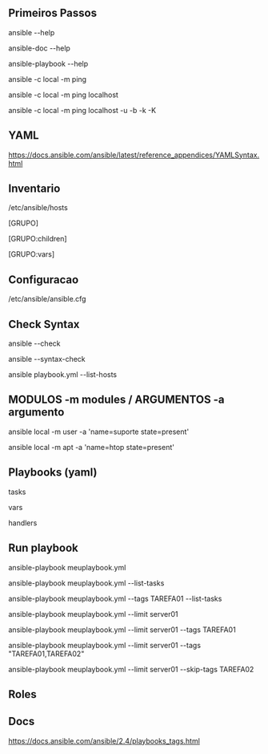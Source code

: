 ## Primeiros Passos

ansible --help

ansible-doc --help

ansible-playbook --help

ansible -c local -m ping

ansible -c local -m ping localhost 

ansible -c local -m ping localhost  -u -b -k -K

## YAML

https://docs.ansible.com/ansible/latest/reference_appendices/YAMLSyntax.html


## Inventario

/etc/ansible/hosts

[GRUPO]

[GRUPO:children]

[GRUPO:vars]

## Configuracao

/etc/ansible/ansible.cfg


## Check Syntax

ansible --check

ansible --syntax-check

ansible playbook.yml --list-hosts


## MODULOS -m modules / ARGUMENTOS -a argumento

ansible local -m user -a 'name=suporte state=present'

ansible local -m apt -a 'name=htop state=present'

## Playbooks (yaml)

tasks

vars

handlers


## Run playbook

ansible-playbook meuplaybook.yml

ansible-playbook meuplaybook.yml --list-tasks

ansible-playbook meuplaybook.yml --tags TAREFA01 --list-tasks

ansible-playbook meuplaybook.yml --limit server01

ansible-playbook meuplaybook.yml --limit server01 --tags TAREFA01

ansible-playbook meuplaybook.yml --limit server01 --tags "TAREFA01,TAREFA02"

ansible-playbook meuplaybook.yml --limit server01 --skip-tags TAREFA02

## Roles

## Docs

https://docs.ansible.com/ansible/2.4/playbooks_tags.html
